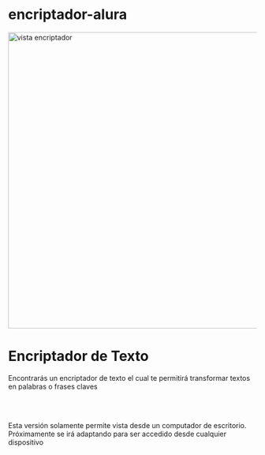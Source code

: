 # encriptador-alura

<img src="https://res.cloudinary.com/dx3v0vmpb/image/upload/v1682039362/alura_g4e8wp.png" alt="vista encriptador" width="600" heigth="600">

<h1>Encriptador de Texto</h1>

<p>Encontrarás un encriptador de texto el cual te permitirá transformar textos en palabras o frases claves</p>
<br>
<br>
<p>Esta versión solamente permite vista desde un computador de escritorio. Próximamente se irá adaptando para ser accedido desde cualquier dispositivo</p>